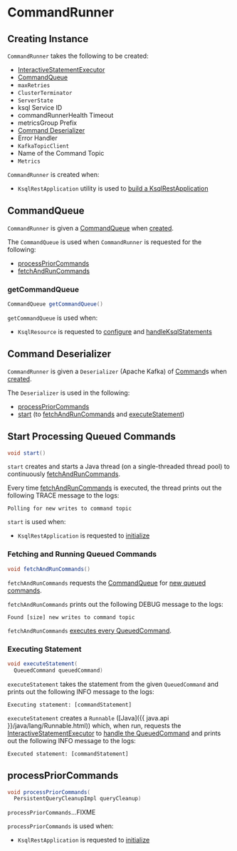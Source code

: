 # CommandRunner

## Creating Instance

`CommandRunner` takes the following to be created:

* <span id="statementExecutor"> [InteractiveStatementExecutor](InteractiveStatementExecutor.md)
* [CommandQueue](#commandStore)
* <span id="maxRetries"> `maxRetries`
* <span id="clusterTerminator"> `ClusterTerminator`
* <span id="serverState"> `ServerState`
* <span id="ksqlServiceId"> ksql Service ID
* <span id="commandRunnerHealthTimeout"> commandRunnerHealth Timeout
* <span id="metricsGroupPrefix"> metricsGroup Prefix
* [Command Deserializer](#commandDeserializer)
* <span id="errorHandler"> Error Handler
* <span id="kafkaTopicClient"> `KafkaTopicClient`
* <span id="commandTopicName"> Name of the Command Topic
* <span id="metrics"> `Metrics`

`CommandRunner` is created when:

* `KsqlRestApplication` utility is used to [build a KsqlRestApplication](KsqlRestApplication.md#buildApplication-commandRunner)

## <span id="commandStore"> CommandQueue

`CommandRunner` is given a [CommandQueue](CommandQueue.md) when [created](#creating-instance).

The `CommandQueue` is used when `CommandRunner` is requested for the following:

* [processPriorCommands](#processPriorCommands)
* [fetchAndRunCommands](#fetchAndRunCommands)

### <span id="getCommandQueue"> getCommandQueue

```java
CommandQueue getCommandQueue()
```

`getCommandQueue` is used when:

* `KsqlResource` is requested to [configure](KsqlResource.md#configure) and [handleKsqlStatements](KsqlResource.md#handleKsqlStatements)

## <span id="commandDeserializer"> Command Deserializer

`CommandRunner` is given a `Deserializer` (Apache Kafka) of [Command](Command.md)s when [created](#creating-instance).

The `Deserializer` is used in the following:

* [processPriorCommands](#processPriorCommands)
* [start](#start) (to [fetchAndRunCommands](#fetchAndRunCommands) and [executeStatement](#executeStatement))

## <span id="start"> Start Processing Queued Commands

```java
void start()
```

`start` creates and starts a Java thread (on a single-threaded thread pool) to continuously [fetchAndRunCommands](#fetchAndRunCommands).

Every time [fetchAndRunCommands](#fetchAndRunCommands) is executed, the thread prints out the following TRACE message to the logs:

```text
Polling for new writes to command topic
```

`start` is used when:

* `KsqlRestApplication` is requested to [initialize](KsqlRestApplication.md#initialize)

### <span id="fetchAndRunCommands"> Fetching and Running Queued Commands

```java
void fetchAndRunCommands()
```

`fetchAndRunCommands` requests the [CommandQueue](#commandStore) for [new queued commands](CommandQueue.md#getNewCommands).

`fetchAndRunCommands` prints out the following DEBUG message to the logs:

```text
Found [size] new writes to command topic
```

`fetchAndRunCommands` [executes every QueuedCommand](#executeStatement).

### <span id="executeStatement"> Executing Statement

```java
void executeStatement(
  QueuedCommand queuedCommand)
```

`executeStatement` takes the statement from the given `QueuedCommand` and prints out the following INFO message to the logs:

```text
Executing statement: [commandStatement]
```

`executeStatement` creates a `Runnable` ([Java]({{ java.api }}/java/lang/Runnable.html)) which, when run, requests the [InteractiveStatementExecutor](#statementExecutor) to [handle the QueuedCommand](InteractiveStatementExecutor.md#handleStatement) and prints out the following INFO message to the logs:

```text
Executed statement: [commandStatement]
```

## <span id="processPriorCommands"> processPriorCommands

```java
void processPriorCommands(
  PersistentQueryCleanupImpl queryCleanup)
```

`processPriorCommands`...FIXME

`processPriorCommands` is used when:

* `KsqlRestApplication` is requested to [initialize](KsqlRestApplication.md#initialize)
